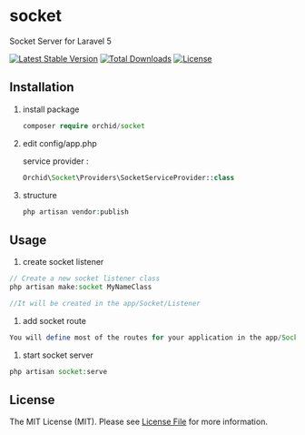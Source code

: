 # socket
Socket Server for Laravel 5 


[![Latest Stable Version](https://poser.pugx.org/orchid/socket/v/stable)](https://packagist.org/packages/orchid/settings)
[![Total Downloads](https://poser.pugx.org/orchid/socket/downloads)](https://packagist.org/packages/orchid/settings)
[![License](https://poser.pugx.org/orchid/socket/license)](https://packagist.org/packages/orchid/settings)




## Installation

1. install package

	```php
    composer require orchid/socket
	```

1. edit config/app.php

	service provider :

	```php
	Orchid\Socket\Providers\SocketServiceProvider::class
	```

1. structure

	```php
	php artisan vendor:publish
	```


## Usage

1. create socket listener

```php
// Create a new socket listener class
php artisan make:socket MyNameClass

//It will be created in the app/Socket/Listener
```

1. add socket route

```php
You will define most of the routes for your application in the app/Socket/routes.php file
```

1. start socket server

```php
php artisan socket:serve
```



## License

The MIT License (MIT). Please see [License File](LICENSE) for more information.
